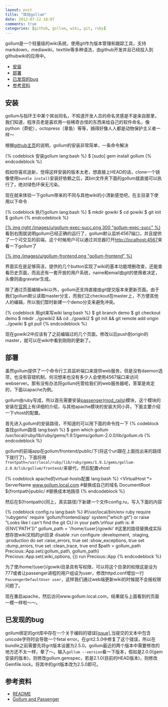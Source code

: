 ```yaml
---
layout: post
title: "体验gollum"
date: 2012-07-12 18:07
comments: true
categories: [github, gollum, wiki, git, ruby]
---
```


gollum是一个轻量级的wiki系统，使用git作为版本管理和跟踪工具，支持markdown，mediawiki，texttile等多种语法，由github开发并且已经投入到githubwiki的应用中。

* <a href="#gollum_install">安装</a>
* <a href="#gollum_deploy">部署</a>
* <a href="#gollum_bug">已发现的bug</a>
* <a href="#gollum_refer">参考资料</a>

<h2 id="gollum_install">安装</h2>

gollum与指环王中某个屌丝同名，不知道开发人员的命名灵感是不是来自那里，我们知道，程序员老是喜欢用一些稀奇古怪的东西来给自己的软件命名，像python（莽蛇），octopress（章鱼）等等，搞得好像人人都是动物保护主义者一样～

根据[github主页](https://github.com/github/gollum)的说明，gollum的安装非常简单，一条命令解决

{% codeblock 安装gollum lang:bash %}
$ [sudo] gem install gollum
{% endcodeblock %}

假如你喜欢追新，觉得这样安装的版本太老，想直接上HEAD的话，clone一个镜像使用`bundle install`安装好依赖之后，其bin文件夹下面的gollum就直接可以执行了，绝对绿色环保无污染。

现在就来体验一下gollum带来的不同与其他wiki的小清新感觉吧，在主目录下使用以下命令

{% codeblock 执行gollum lang:bash %}
$ mkdir gowiki
$ cd gowiki
$ git init
$ gollum
{% endcodeblock %}

[{% img right /images/u/gollum-exec-succ.png 300 "gollum-exec-succ" %}](/images/u/gollum-exec-succ.png)
看到右图就说明gollum已经正确的运行了，gollum默认监听4567端口，并且提供了一个可交互的前端，这个时候用户可以通过浏览器打开[http://localhost:4567](http://localhost:4567)来看一下gollum了

[{% img /images/u/gollum-frontend.png "gollum-frontend" %}](/images/u/gollum-frontend)

界面实在是足够简洁，提供的几个button实现了wiki的基本功能增删改查，还能查看历史页面，而且还有一套开放的用户系统，name和email由git的使用者决定，头像则由gravatar生成。

除了通过页面编辑wiki以外，gollum还支持直接由git提交版本来更新页面。由于我们gollum默认读取master分支，而我们正checkout在master上，不方便其他人的编辑，所以我们暂时新建一个demo分支来避免冲突。

{% codeblock 用git来写wiki lang:bash %}
$ git branch demo
$ git checkout demo
$ mkdir ../gowiki2 && cd ../gowiki2
$ git init && git remote add origin ../gowiki
$ git pull
{% endcodeblock %}

现在gowiki2中应该有了之前编辑过的几个页面，修改以后push到origin的master，就可以在wiki中看到刚刚的更新了。

<h2 id="gollum_deploy">部署</h2>

虽然gollum提供了一个命令行工具监听端口来提供web服务，但是没有daemon选项，也没有容错机制，何况想来也没有多少人会使用4567端口来访问webserver。那有没有办法将gollum托管给我们的web服务器呢，答案是肯定的，下面以apache为例。

gollum由ruby写成，所以首先需要安装[passenger(mod_rails)](http://www.modrails.com)模块，这个模块的安装在[官网](http://www.modrails.com/install.html)上有详细的介绍，与其他apache模块的安装大同小异，下面主要介绍一下vhost的配置。

首先进入gollum的安装路径，不知道的可以用下面的命令找一下
{% codeblock 查找gollum路径 lang:bash %}
$ gem which gollum
/usr/local/ruby/lib/ruby/gems/1.9.1/gems/gollum-2.0.0/lib/gollum.rb
{% endcodeblock %}

gollum的前端app在gollum/frontend/public/下(将这个uri跟在上面找出来的路径下就行了)，下面将用`frontpath=/usr/local/ruby/lib/ruby/gems/1.9.1/gems/gollum-2.0.0/lib/gollum/frontend/`来替代，然后配置vhost

{% codeblock apache的virtual-hosts配置 lang:bash %}
<VirtualHost *>
    ServerName www.gollum.local.com  #替换成自己的域名
    DocumentRoot ${frontpath}public/ #替换成本地路径
</VirtualHost>
{% endcodeblock %}

然后在${frontpath}(同上，真实路径)下新建一个文件config.ru，写入下面的内容

{% codeblock config.ru lang:bash %}
#!/usr/local/bin/env ruby
require 'rubygems'
require 'gollum/frontend/app'
system("which git") or raise "Looks like I can't find the git CLI in your path.\nYour path is: #{ENV['PATH']}"
gollum_path = '/home/{user}/gowiki' #这里的路径替换成实际想存放wiki文档的git目录
disable :run
configure :development, :staging, :production do
 set :raise_errors, true
 set :show_exceptions, true
 set :dump_errors, true
 set :clean_trace, true
end
$path = gollum_path
Precious::App.set(:gollum_path, gollum_path)
Precious::App.set(:wiki_options, {})
run Precious::App
{% endcodeblock %}

为了使/home/{user}/gowiki目录具有写权限，可以将这个目录的权限这是设为777或者让passenger进程的用户组设为user，修改httpd.conf增加一行`PassengerDefaultUser user`，这样我们通过web端更新wiki的时候就不会报权限问题了。

现在重启apache，然后访问www.gollum.local.com，结果就与上面看到的页面一模一样啦～～。

<h2 id="gollum_bug">已发现的bug</h2>

gollum绑定的grit库中存在一个关于编码的错误[[issue]](https://github.com/github/gollum/issues/147),当提交的文本中包含unicode字符时会导致一个fetal error。在grit2.5.0中修复了这个错误，所以在bundle之前需要先将grit版本设置为2.5.0。gollum最近的两个版本中需要修改的地方还不太一样，晕了～。输入`gollum --version`看一下版本，假如是2.0.0(gem安装的版本)，则修改gollum.gemspec，若是2.1.0(目前的HEAD版本)，则修改Gemfile.lock。将其中的grit版本改为2.5.0即可。

<h2 id="gollum_refer">参考资料</h2>

* [README](https://github.com/github/gollum/blob/master/README.md)
* [Gollum and Passenger](https://github.com/tecnh/gollum/wiki/Gollum-and-Passenger)

